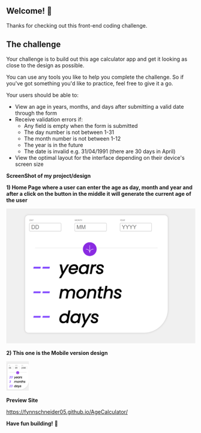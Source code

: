 ## Welcome! 👋

Thanks for checking out this front-end coding challenge.


## The challenge

Your challenge is to build out this age calculator app and get it looking as close to the design as possible.

You can use any tools you like to help you complete the challenge. So if you've got something you'd like to practice, feel free to give it a go.

Your users should be able to: 

- View an age in years, months, and days after submitting a valid date through the form
- Receive validation errors if:
  - Any field is empty when the form is submitted
  - The day number is not between 1-31
  - The month number is not between 1-12
  - The year is in the future
  - The date is invalid e.g. 31/04/1991 (there are 30 days in April)
- View the optimal layout for the interface depending on their device's screen size

**ScreenShot of my project/design**

**1) Home Page where a user can enter the age as day, month and year and after a click on the button in the middle it will generate the current age of the user**

![Img Desktop version](./images/ScreenshotDesktop.png)


**2) This one is the Mobile version design**

<img src="./images/ScreenshotMobile.png" width="60"/>

**Preview Site**

https://fynnschneider05.github.io/AgeCalculator/

**Have fun building!** 🚀
